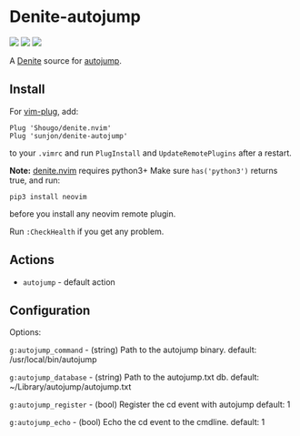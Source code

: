 # Denite-autojump

[![](http://img.shields.io/github/issues/sunjon/denite-autojump.svg)](https://github.com/sunjon/denite-autojump/issues)
[![](http://img.shields.io/badge/license-MIT-blue.svg)](LICENSE)
[![](https://img.shields.io/badge/doc-%3Ah%20denite--autojump.txt-red.svg)](doc/denite-autojump.txt)

A [Denite](https://github.com/Shougo/denite.nvim) source for [autojump](https://github.com/wting/autojump).

## Install

For [vim-plug](https://github.com/junegunn/vim-plug), add:

    Plug 'Shougo/denite.nvim'
    Plug 'sunjon/denite-autojump'

to your `.vimrc` and run `PlugInstall` and `UpdateRemotePlugins` after
a restart.

**Note:** [denite.nvim](https://github.com/Shougo/denite.nvim) requires python3+
Make sure `has('python3')` returns true, and run:

    pip3 install neovim

before you install any neovim remote plugin.

Run `:CheckHealth` if you get any problem.

## Actions

* `autojump`              - default action

## Configuration

Options:

`g:autojump_command`      - (string) Path to the autojump binary.
                          default: /usr/local/bin/autojump

`g:autojump_database`     - (string) Path to the autojump.txt db.
                          default: ~/Library/autojump/autojump.txt

`g:autojump_register`     - (bool) Register the cd event with autojump
                          default: 1

`g:autojump_echo`         - (bool) Echo the cd event to the cmdline.
                          default: 1
